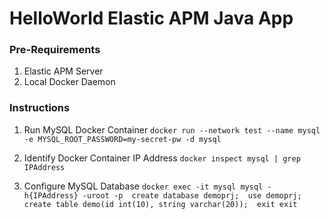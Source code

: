 # HelloWorld Elastic APM Java App

### Pre-Requirements
1. Elastic APM Server
2. Local Docker Daemon


### Instructions
1. Run MySQL Docker Container
`
docker run --network test --name mysql -e MYSQL_ROOT_PASSWORD=my-secret-pw -d mysql
`

2. Identify Docker Container IP Address
`
docker inspect mysql | grep IPAddress
`

3. Configure MySQL Database
`
docker exec -it mysql mysql -h{IPAddress} -uroot -p 
create database demoprj; 
use demoprj; 
create table demo(id int(10), string varchar(20)); 
exit
exit
`
